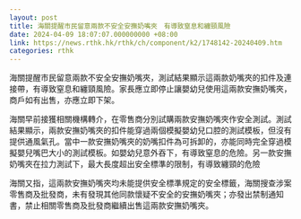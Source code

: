 ```yaml
---
layout: post
title: 海關提醒市民留意兩款不安全安撫奶嘴夾　有導致窒息和纏頸風險
date: 2024-04-09 18:07:07.000000000 +08:00
link: https://news.rthk.hk/rthk/ch/component/k2/1748142-20240409.htm
categories: rthk
---
```


海關提醒市民留意兩款不安全安撫奶嘴夾，測試結果顯示這兩款奶嘴夾的扣件及連接帶，有導致窒息和纏頸風險。家長應立即停止讓嬰幼兒使用這兩款安撫奶嘴夾，商戶如有出售，亦應立即下架。

海關早前接獲相關機構轉介，在零售商分別試購兩款安撫奶嘴夾作安全測試。測試結果顯示，兩款安撫奶嘴夾的扣件能穿過兩個模擬嬰幼兒口腔的測試模板，但沒有提供通風氣孔。當中一款安撫奶嘴夾的奶嘴扣件為可拆卸的，亦能同時完全穿過模擬嬰兒嘴巴大小的測試模板。如嬰幼兒意外吞下，有導致窒息的危險。另一款安撫奶嘴夾在拉力測試下，最大長度超出安全標準的限制，有導致纏頸的危險

海關又指，這兩款安撫奶嘴夾均未能提供安全標準規定的安全標籤，海關搜查涉案零售商及批發商，未有發現其他同款懷疑不安全的安撫奶嘴夾；亦發出禁制通知書，禁止相關零售商及批發商繼續出售這兩款安撫奶嘴夾。
